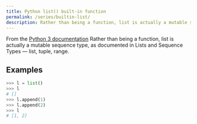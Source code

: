 ```yaml
---
title: Python list() built-in function
permalink: /series/builtin-list/
description: Rather than being a function, list is actually a mutable sequence type, as documented in Lists and Sequence Types — list, tuple, range.
---
```



<base-disclaimer>
  <base-disclaimer-title>
    From the <a target="_blank" href="https://docs.python.org/3/library/functions.html#list">Python 3 documentation</a>
  </base-disclaimer-title>
  <base-disclaimer-content>
   Rather than being a function, list is actually a mutable sequence type, as documented in Lists and Sequence Types — list, tuple, range.
  </base-disclaimer-content>
</base-disclaimer>

## Examples

```python
>>> l = list()
>>> l
# []
>>> l.append(1)
>>> l.append(2)
>>> l
# [1, 2]
```
